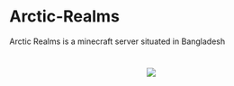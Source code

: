 # Arctic-Realms
Arctic Realms is a minecraft server situated in Bangladesh

<p>
  <h1 align=center>
    <img src=https://cdn.discordapp.com/attachments/1037004855056801814/1174623553551876096/Logo-Recovered.png?width=450&height=225>